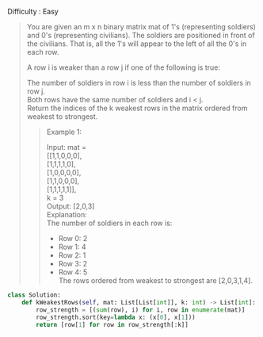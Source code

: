 Difficulty : Easy 

>You are given an m x n binary matrix mat of 1's (representing soldiers) and 0's (representing civilians). The soldiers are positioned in front of the civilians. That is, all the 1's will appear to the left of all the 0's in each row.
>
>A row i is weaker than a row j if one of the following is true:  
>
>The number of soldiers in row i is less than the number of soldiers in row j.  
>Both rows have the same number of soldiers and i < j.  
>Return the indices of the k weakest rows in the matrix ordered from weakest to strongest.  
>
>>Example 1:  
>>
>>Input: mat =   
>>[[1,1,0,0,0],  
>> [1,1,1,1,0],  
>> [1,0,0,0,0],  
>> [1,1,0,0,0],  
>> [1,1,1,1,1]],   
>>k = 3  
>>Output: [2,0,3]  
>>Explanation:   
>>The number of soldiers in each row is:   
>>- Row 0: 2   
>>- Row 1: 4   
>>- Row 2: 1    
>>- Row 3: 2   
>>- Row 4: 5   
>>The rows ordered from weakest to strongest are [2,0,3,1,4].

```python
class Solution:
    def kWeakestRows(self, mat: List[List[int]], k: int) -> List[int]:
        row_strength = [(sum(row), i) for i, row in enumerate(mat)]
        row_strength.sort(key=lambda x: (x[0], x[1]))
        return [row[1] for row in row_strength[:k]]
```
